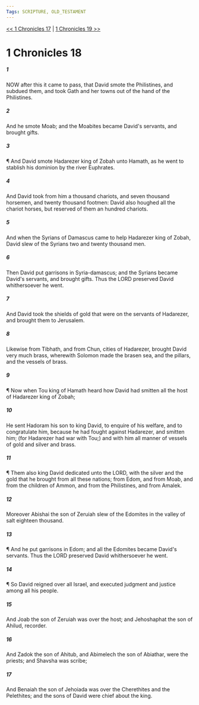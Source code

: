 ```yaml
---
Tags: SCRIPTURE, OLD_TESTAMENT
---
```


[<< 1 Chronicles 17](OLD_TESTAMENT/13_1_Chronicles/1_Chronicles_17.md) | [1 Chronicles 19 >>](OLD_TESTAMENT/13_1_Chronicles/1_Chronicles_19.md)

# 1 Chronicles 18

##### 1
 NOW after this it came to pass, that David smote the Philistines, and subdued them, and took Gath and her towns out of the hand of the Philistines.
##### 2
 And he smote Moab; and the Moabites became David's servants, and brought gifts.
##### 3
 ¶ And David smote Hadarezer king of Zobah unto Hamath, as he went to stablish his dominion by the river Euphrates.
##### 4
 And David took from him a thousand chariots, and seven thousand horsemen, and twenty thousand footmen: David also houghed all the chariot horses, but reserved of them an hundred chariots.
##### 5
 And when the Syrians of Damascus came to help Hadarezer king of Zobah, David slew of the Syrians two and twenty thousand men.
##### 6
 Then David put garrisons in Syria-damascus; and the Syrians became David's servants, and brought gifts.  Thus the LORD preserved David whithersoever he went.
##### 7
 And David took the shields of gold that were on the servants of Hadarezer, and brought them to Jerusalem.
##### 8
 Likewise from Tibhath, and from Chun, cities of Hadarezer, brought David very much brass, wherewith Solomon made the brasen sea, and the pillars, and the vessels of brass.
##### 9
 ¶ Now when Tou king of Hamath heard how David had smitten all the host of Hadarezer king of Zobah;
##### 10
 He sent Hadoram his son to king David, to enquire of his welfare, and to congratulate him, because he had fought against Hadarezer, and smitten him; (for Hadarezer had war with Tou;) and with him all manner of vessels of gold and silver and brass.
##### 11
 ¶ Them also king David dedicated unto the LORD, with the silver and the gold that he brought from all these nations; from Edom, and from Moab, and from the children of Ammon, and from the Philistines, and from Amalek.
##### 12
 Moreover Abishai the son of Zeruiah slew of the Edomites in the valley of salt eighteen thousand.
##### 13
 ¶ And he put garrisons in Edom; and all the Edomites became David's servants.  Thus the LORD preserved David whithersoever he went.
##### 14
 ¶ So David reigned over all Israel, and executed judgment and justice among all his people.
##### 15
 And Joab the son of Zeruiah was over the host; and Jehoshaphat the son of Ahilud, recorder.
##### 16
 And Zadok the son of Ahitub, and Abimelech the son of Abiathar, were the priests; and Shavsha was scribe;
##### 17
 And Benaiah the son of Jehoiada was over the Cherethites and the Pelethites; and the sons of David were chief about the king.
